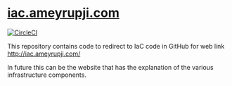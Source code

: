 # [iac.ameyrupji.com](http://iac.ameyrupji.com/)

[![CircleCI](https://circleci.com/gh/ameyrupji-com/iac.ameyrupji.com.svg?style=svg)](https://circleci.com/gh/ameyrupji-com/iac.ameyrupji.com)

This repository contains code to redirect to IaC code in GitHub for web link http://iac.ameyrupji.com/


In future this can be the website that has the explanation of the various infrastructure components.
